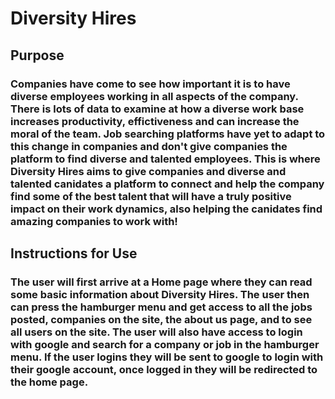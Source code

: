 # Diversity Hires
## Purpose
### Companies have come to see how important it is to have diverse employees working in all aspects of the company. There is lots of data to examine at how a diverse work base increases productivity, effictiveness and can increase the moral of the team. Job searching platforms have yet to adapt to this change in companies and don't give companies the platform to find diverse and talented employees. This is where Diversity Hires aims to give companies and diverse and talented canidates a platform to connect and help the company find some of the best talent that will have a truly positive impact on their work dynamics, also helping the canidates find amazing companies to work with!
## Instructions for Use
### The user will first arrive at a Home page where they can read some basic information about Diversity Hires. The user then can press the hamburger menu and get access to all the jobs posted, companies on the site, the about us page, and to see all users on the site. The user will also have access to login with google and search for a company or job in the hamburger menu. If the user logins they will be sent to google to login with their google account, once logged in they will be redirected to the home page.